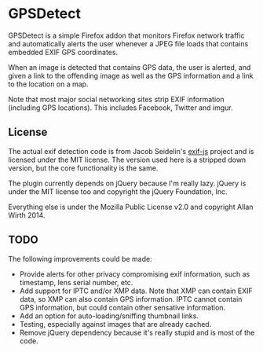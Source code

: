 # GPSDetect
GPSDetect is a simple Firefox addon that monitors Firefox network traffic and
automatically alerts the user whenever a JPEG file loads that contains
embedded EXIF GPS coordinates.

When an image is detected that contains GPS data, the user is alerted, and
given a link to the offending image as well as the GPS information and a link
to the location on a map.

Note that most major social networking sites strip EXIF information (including
GPS locations). This includes Facebook, Twitter and imgur.

## License
The actual exif detection code is from Jacob Seidelin's
[exif-js](https://github.com/jseidelin/exif-js) project and is licensed under
the MIT license. The version used here is a stripped down version, but the core
functionality is the same.

The plugin currently depends on jQuery because I'm really lazy. jQuery is under
the MIT license too and copyright the jQuery Foundation, Inc.

Everything else is under the Mozilla Public License v2.0 and copyright
Allan Wirth 2014.

## TODO
The following improvements could be made:

- Provide alerts for other privacy compromising exif information, such as
  timestamp, lens serial number, etc.
- Add support for IPTC and/or XMP data. Note that XMP can contain EXIF data,
  so XMP can also contain GPS information. IPTC cannot contain GPS information,
  but could contain other sensative information.
- Add an option for auto-loading/sniffing thumbnail links.
- Testing, especially against images that are already cached.
- Remove jQuery dependency because it's really stupid and is most of the code.